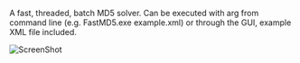 A fast, threaded, batch MD5 solver.
Can be executed with arg from command line (e.g. FastMD5.exe example.xml) or through the GUI, example XML file included.

![ScreenShot](https://raw.github.com/TheWatchful/MD5/master/Capture.PNG)
